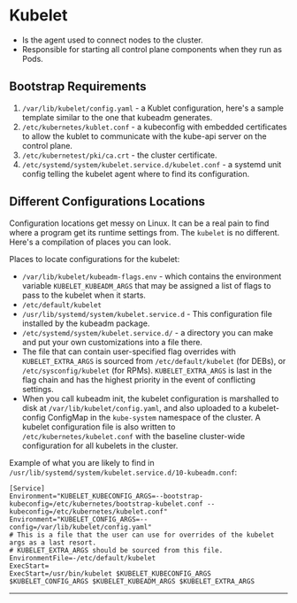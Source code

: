 # Kubelet

* Is the agent used to connect nodes to the cluster.
* Responsible for starting all control plane components when they run as Pods.

## Bootstrap Requirements

1. `/var/lib/kubelet/config.yaml` - a Kublet configuration, here's a sample
   template similar to the one that kubeadm generates.
2. `/etc/kubernetes/kublet.conf` - a kubeconfig with embedded certificates to
   allow the kublet to communicate with the kube-api server on the control
   plane.
3. `/etc/kubernetest/pki/ca.crt` - the cluster certificate.
4. `/etc/systemd/system/kubelet.service.d/kubelet.conf` - a systemd unit
   config telling the kubelet agent where to find its configuration.

## Different Configurations Locations

Configuration locations get messy on Linux. It can be a real pain to find where
a program get its runtime settings from. The `kubelet` is no different. Here's a
compilation of places you can look.

Places to locate configurations for the kubelet:
* `/var/lib/kubelet/kubeadm-flags.env` - which contains the environment variable
  `KUBELET_KUBEADM_ARGS` that may be assigned a list of flags to pass to the
  kubelet when it starts.
* `/etc/default/kubelet`
* `/usr/lib/systemd/system/kubelet.service.d` - This configuration file
   installed by the kubeadm package.
* `/etc/systemd/system/kubelet.service.d/` - a directory you can make and put
  your own customizations into a file there.
* The file that can contain user-specified flag overrides with
  `KUBELET_EXTRA_ARGS` is sourced from `/etc/default/kubelet` (for DEBs), or
  `/etc/sysconfig/kubelet` (for RPMs). `KUBELET_EXTRA_ARGS` is last in the
  flag chain and has the highest priority in the event of conflicting settings.
* When you call kubeadm init, the kubelet configuration is marshalled to disk
  at `/var/lib/kubelet/config.yaml`, and also uploaded to a kubelet-config
  ConfigMap in the `kube-system` namespace of the cluster. A kubelet
  configuration file is also written to `/etc/kubernetes/kubelet.conf` with the
  baseline cluster-wide configuration for all kubelets in the cluster.

Example of what you are likely to find in
`/usr/lib/systemd/system/kubelet.service.d/10-kubeadm.conf`:

```shell
[Service]
Environment="KUBELET_KUBECONFIG_ARGS=--bootstrap-kubeconfig=/etc/kubernetes/bootstrap-kubelet.conf --kubeconfig=/etc/kubernetes/kubelet.conf"
Environment="KUBELET_CONFIG_ARGS=--config=/var/lib/kubelet/config.yaml"
# This is a file that the user can use for overrides of the kubelet args as a last resort.
# KUBELET_EXTRA_ARGS should be sourced from this file.
EnvironmentFile=-/etc/default/kubelet
ExecStart=
ExecStart=/usr/bin/kubelet $KUBELET_KUBECONFIG_ARGS $KUBELET_CONFIG_ARGS $KUBELET_KUBEADM_ARGS $KUBELET_EXTRA_ARGS
```

---

[kubelet.conf]: /kubernetes/samples/kublet.conf